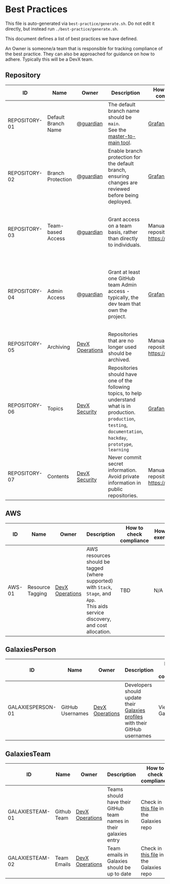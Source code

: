 

# Best Practices


This file is auto-generated via `best-practice/generate.sh`. Do not edit it directly, but instead run `./best-practice/generate.sh`.

This document defines a list of best practices we have defined.

An Owner is someone/a team that is responsible for tracking compliance of the best practice. They can also be approached for guidance on how to adhere. Typically this will be a DevX team.

<!-- contentstart -->
## Repository
| ID            | Name                | Owner                                                                     | Description                                                                                                                                                                  | How to check compliance                                              | How to exempt                                                                                                               |
| ------------- | ------------------- | ------------------------------------------------------------------------- | ---------------------------------------------------------------------------------------------------------------------------------------------------------------------------- | -------------------------------------------------------------------- | --------------------------------------------------------------------------------------------------------------------------- |
| REPOSITORY-01 | Default Branch Name | [@guardian](https://github.com/orgs/guardian/teams/all)                   | The default branch name should be `main`.<br>See the [master-to-main tool](https://github.com/guardian/master-to-main/blob/main/migrating.md).                               | [Grafana](https://metrics.gutools.co.uk/d/2uaV8PiIz/repocop?orgId=1) | Archived repositories are exempt.                                                                                           |
| REPOSITORY-02 | Branch Protection   | [@guardian](https://github.com/orgs/guardian/teams/all)                   | Enable branch protection for the default branch, ensuring changes are reviewed before being deployed.                                                                        | [Grafana](https://metrics.gutools.co.uk/d/2uaV8PiIz/repocop?orgId=1) | Archived repositories are exempt.                                                                                           |
| REPOSITORY-03 | Team-based Access   | [@guardian](https://github.com/orgs/guardian/teams/all)                   | Grant access on a team basis, rather than directly to individuals.                                                                                                           | Manual. View the repository on https://github.com                    | Repositories with one of following topics are exempt: `hackday`, `learning`, `prototype`.                                   |
| REPOSITORY-04 | Admin Access        | [@guardian](https://github.com/orgs/guardian/teams/all)                   | Grant at least one GitHub team Admin access - typically, the dev team that own the project.                                                                                  | [Grafana](https://metrics.gutools.co.uk/d/2uaV8PiIz/repocop?orgId=1) | Repositories with one of following topics are exempt: `hackday`, `learning`, `prototype`. Archived repositories are exempt. |
| REPOSITORY-05 | Archiving           | [DevX Operations](https://github.com/orgs/guardian/teams/devx-operations) | Repositories that are no longer used should be archived.                                                                                                                     | Manual. View the repository on https://github.com                    | N/A                                                                                                                         |
| REPOSITORY-06 | Topics              | [DevX Security](https://github.com/orgs/guardian/teams/devx-security)     | Repositories should have one of the following topics, to help understand what is in production. `production`, `testing`, `documentation`, `hackday`, `prototype`, `learning` | [Grafana](https://metrics.gutools.co.uk/d/2uaV8PiIz/repocop?orgId=1) | Repositories owned *only* by non-P&E teams are exempt. Archived repositories are exempt.                                    |
| REPOSITORY-07 | Contents            | [DevX Security](https://github.com/orgs/guardian/teams/devx-security)     | Never commit secret information. Avoid private information in public repositories.                                                                                           | Manual. View the repository on https://github.com                    | N/A                                                                                                                         |
## AWS
| ID     | Name             | Owner                                                                     | Description                                                                                                                             | How to check compliance | How to exempt |
| ------ | ---------------- | ------------------------------------------------------------------------- | --------------------------------------------------------------------------------------------------------------------------------------- | ----------------------- | ------------- |
| AWS-01 | Resource Tagging | [DevX Operations](https://github.com/orgs/guardian/teams/devx-operations) | AWS resources should be tagged (where supported) with `Stack`, `Stage`, and `App`.<br>This aids service discovery, and cost allocation. | TBD                     | N/A           |
## GalaxiesPerson
| ID                | Name             | Owner                                                                     | Description                                                                                                         | How to check compliance | How to exempt                                                       |
| ----------------- | ---------------- | ------------------------------------------------------------------------- | ------------------------------------------------------------------------------------------------------------------- | ----------------------- | ------------------------------------------------------------------- |
| GALAXIESPERSON-01 | GitHub Usernames | [DevX Operations](https://github.com/orgs/guardian/teams/devx-operations) | Developers should update their [Galaxies profiles](https://forms.gle/7Yye3KfHefgYqg3c7) with their GitHub usernames | View on Galaxies        | Your Galaxies role is something other than an engineer/data analyst |
## GalaxiesTeam
| ID              | Name        | Owner                                                                     | Description                                                       | How to check compliance                                                                                        | How to exempt                    |
| --------------- | ----------- | ------------------------------------------------------------------------- | ----------------------------------------------------------------- | -------------------------------------------------------------------------------------------------------------- | -------------------------------- |
| GALAXIESTEAM-01 | Github Team | [DevX Operations](https://github.com/orgs/guardian/teams/devx-operations) | Teams should have their GitHub team names in their galaxies entry | Check in [this file](https://github.com/guardian/galaxies/blob/main/shared/data/teams.ts) in the Galaxies repo | Non-development teams are exempt |
| GALAXIESTEAM-02 | Team Emails | [DevX Operations](https://github.com/orgs/guardian/teams/devx-operations) | Team emails in Galaxies should be up to date                      | Check in [this file](https://github.com/guardian/galaxies/blob/main/shared/data/teams.ts) in the Galaxies repo | N/A                              |
<!-- contentend -->
